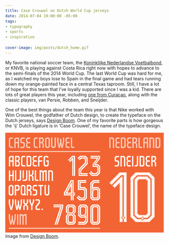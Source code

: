 ```yaml
---
title: Case Crouwel on Dutch World Cup jerseys
date: 2014-07-04 19:00:00 -05:00
tags:
- typography
- sports
- inspiration

cover-image: img/posts/dutch_home.gif
---
```


My favorite national soccer team, the [Koninklijke Nederlandse Voetbalbond](https://english.knvb.nl/), or KNVB, is playing against Costa Rica right now with hopes to advance to the semi-finals of the 2014 World Cup. The last World Cup was hard for me, as I watched my boys lose to Spain in the final game and had tears running down my orange-painted face in a central Texas taproom. Still, I have a lot of hope for this team that I’ve loyally supported since I was a kid. There are lots of great players this year, including [one from Curaçao](https://www.espnfc.com/player/113083/leroy-fer?season=2013), along with the classic players, van Persie, Robben, and Sneijder.


One of the best things about the team this year is that Nike worked with Wim Crouwel, the godfather of Dutch design, to create the typeface on the Dutch jerseys, says [Design Boom](https://www.designboom.com/design/nike-world-cup-fonts-07-01-2014/). One of my favorite parts is how gorgeous the 'ij' Dutch ligature is in ‘Case Crouwel’, the name of the typeface design.

![The letters of Case Crouwel](/static/img/posts/dutch_home.gif "The letters of case Crowel")
Image from [Design Boom](https://www.designboom.com/design/nike-world-cup-fonts-07-01-2014/).
